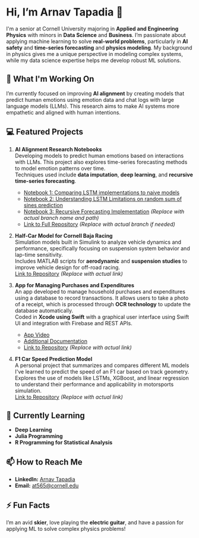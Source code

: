 # Hi, I’m Arnav Tapadia 👋
I'm a senior at Cornell University majoring in **Applied and Engineering Physics** with minors in **Data Science** and **Business**. I’m passionate about applying machine learning to solve **real-world problems**, particularly in **AI safety** and **time-series forecasting** and **physics modeling**. My background in physics gives me a unique perspective in modeling complex systems, while my data science expertise helps me develop robust ML solutions.

## 🔭 What I'm Working On
I’m currently focused on improving **AI alignment** by creating models that predict human emotions using emotion data and chat logs with large language models (LLMs). This research aims to make AI systems more empathetic and aligned with human intentions.

## 💻 Featured Projects
1. **AI Alignment Research Notebooks**  
   Developing models to predict human emotions based on interactions with LLMs. This project also explores time-series forecasting methods to model emotion patterns over time.  
   Techniques used include **data imputation**, **deep learning**, and **recursive time-series forecasting**.  

   - [Notebook 1: Comparing LSTM implementations to naive models](https://github.com/ArnavTapadia/emili_TimeSeriesPredictor/blob/feature/LSTM_naive_test/time_series_predictor/Notebooks/Naive_Model_Comparison.ipynb)
   - [Notebook 2: Understanding LSTM Limitations on random sum of sines prediction](https://github.com/ArnavTapadia/emili_TimeSeriesPredictor/blob/feature/LSTM_naive_test/time_series_predictor/Notebooks/Random_Sine_Prediction.ipynb)
   - [Notebook 3: Recursive Forecasting Implementation](https://github.com/ArnavTapadia/emili_TimeSeriesPredictor/blob/branch-name/path/to/notebook3.ipynb) *(Replace with actual branch name and path)*
   - [Link to Full Repository](https://github.com/ArnavTapadia/emili_TimeSeriesPredictor) *(Replace with actual branch if needed)*

3. **Half-Car Model for Cornell Baja Racing**  
   Simulation models built in Simulink to analyze vehicle dynamics and performance, specifically focusing on suspension system behavior and lap-time sensitivity.  
   Includes MATLAB scripts for **aerodynamic** and **suspension studies** to improve vehicle design for off-road racing.  
   [Link to Repository](#) *(Replace with actual link)*

4. **App for Managing Purchases and Expenditures**  
   An app developed to manage household purchases and expenditures using a database to record transactions. It allows users to take a photo of a receipt, which is processed through **OCR technology** to update the database automatically.  
   Coded in **Xcode using Swift** with a graphical user interface using Swift UI and integration with Firebase and REST APIs.
   - [App Video](https://github.com/ArnavTapadia/Expense-Tracker-App/blob/main/Documentation/Criterion_D.mp4)
   - [Additional Documentation](https://github.com/ArnavTapadia/Expense-Tracker-App/tree/main/Documentation)
   - [Link to Repository](#) *(Replace with actual link)*

6. **F1 Car Speed Prediction Model**  
   A personal project that summarizes and compares different ML models I've learned to predict the speed of an F1 car based on track geometry.  
   Explores the use of models like LSTMs, XGBoost, and linear regression to understand their performance and applicability in motorsports simulation.  
   [Link to Repository](#) *(Replace with actual link)*

## 🌱 Currently Learning
- **Deep Learning**  
- **Julia Programming**  
- **R Programming for Statistical Analysis**

## 📫 How to Reach Me
- **LinkedIn:** [Arnav Tapadia](https://www.linkedin.com/in/arnav-tapadia-a14077142/)
- **Email:** [at565@cornell.edu](mailto:at565@cornell.edu)

## ⚡ Fun Facts
I’m an avid **skier**, love playing the **electric guitar**, and have a passion for applying ML to solve complex physics problems!
